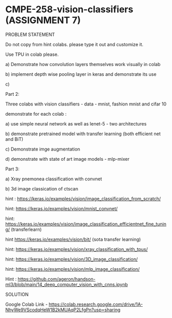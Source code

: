 # CMPE-258-vision-classifiers (ASSIGNMENT 7)


PROBLEM STATEMENT

Do not copy from hint colabs. please type it out and customize it.

Use TPU in colab please.

a) Demonstrate how convolution layers themselves work visually in colab

b) implement depth wise pooling layer in keras and demonstrate its use

c)

Part 2:

Three colabs with vision classifiers - data - mnist, fashion mnist and cifar 10

demonstrate for each colab :

a) use simple neural network as well as lenet-5 - two architectures

b) demonstrate pretrained model with transfer learning (both efficient net and BiT)

c) Demonstrate imge augmentation

d) demonstrate with state of art image models - mlp-mixer

Part 3:

a) Xray pnemonea classification with convnet

b) 3d image classication of ctscan

hint : https://keras.io/examples/vision/image_classification_from_scratch/

hint: https://keras.io/examples/vision/mnist_convnet/

hint: https://keras.io/examples/vision/image_classification_efficientnet_fine_tuning/ (transferlearn)

hint https://keras.io/examples/vision/bit/ (sota transfer learning)

hint: https://keras.io/examples/vision/xray_classification_with_tpus/

hint: https://keras.io/examples/vision/3D_image_classification/

hint: https://keras.io/examples/vision/mlp_image_classification/

Hint : https://github.com/ageron/handson-ml3/blob/main/14_deep_computer_vision_with_cnns.ipynb

SOLUTION

Google Colab Link - https://colab.research.google.com/drive/1A-NhyWe9VScodqHeW1B2kMUAqP2LfgPn?usp=sharing
